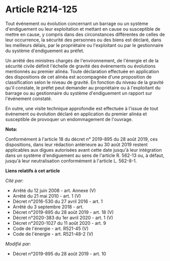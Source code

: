 # Article R214-125

Tout événement ou évolution concernant un barrage ou un système d'endiguement ou leur exploitation et mettant en cause ou
susceptible de mettre en cause, y compris dans des circonstances différentes de celles de leur occurrence, la sécurité des
personnes ou des biens est déclaré, dans les meilleurs délais, par le propriétaire ou l'exploitant ou par le gestionnaire du
système d'endiguement au préfet.

Un arrêté des ministres chargés de l'environnement, de l'énergie et de la sécurité civile définit l'échelle de gravité des
événements ou évolutions mentionnés au premier alinéa. Toute déclaration effectuée en application des dispositions de cet
alinéa est accompagnée d'une proposition de classification selon le niveau de gravité. En fonction du niveau de la gravité
qu'il constate, le préfet peut demander au propriétaire ou à l'exploitant du barrage ou au gestionnaire du système
d'endiguement un rapport sur l'événement constaté.

En outre, une visite technique approfondie est effectuée à l'issue de tout événement ou évolution déclaré en application du
premier alinéa et susceptible de provoquer un endommagement de l'ouvrage.

**Nota:**

Conformément à l'article 18 du décret n° 2019-895 du 28 août 2019, ces dispositions, dans leur rédaction antérieure au 30
août 2019 restent applicables aux digues autorisées avant cette date jusqu'à leur intégration dans un système d'endiguement
au sens de l'article R. 562-13 ou, à défaut, jusqu'à leur neutralisation conformément à l'article L. 562-8-1.

**Liens relatifs à cet article**

_Cité par_:

  - Arrêté du 12 juin 2008 - art. Annexe (V)
  - Arrêté du 21 mai 2010 - art. 1 (V)
  - Décret n°2016-530 du 27 avril 2016 - art. 1
  - Arrêté du 3 septembre 2018 - art.
  - Décret n°2019-895 du 28 août 2019 - art. 18 (V)
  - Décret n°2020-383 du 1er avril 2020 - art. 1 (V)
  - Décret n°2020-1027 du 11 août 2020 - art. 9
  - Code de l'énergie - art. R521-45 (V)
  - Code de l'énergie - art. R521-48-2 (V)

_Modifié par_:

  - Décret n°2019-895 du 28 août 2019 - art. 10
